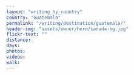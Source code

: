 ```yaml
---
layout: "writing_by_country"
country: "Guatemala"
permalink: "/writing/destination/guatemala/"
header-img: "assets/owner/hero/canada-bg.jpg"
flickr-text: ""
distance:
days:
photos:
videos:
walk:
---
```

